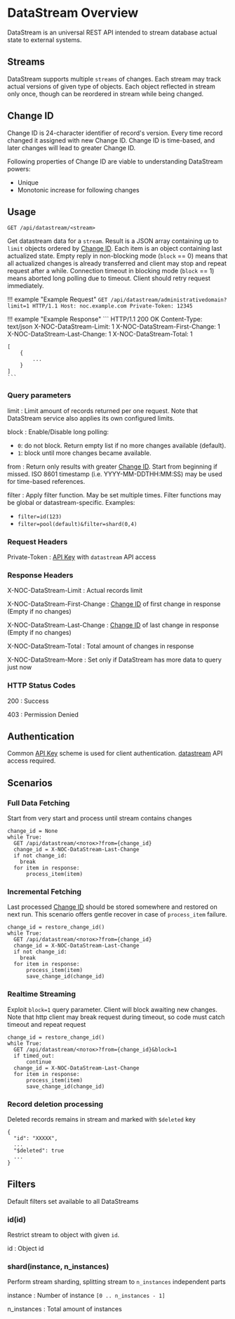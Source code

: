 # DataStream Overview

DataStream is an universal REST API intended to stream database actual state
to external systems.

## Streams

DataStream supports multiple `streams` of changes. Each stream
may track actual versions of given type of objects. Each object
reflected in stream only once, though can be reordered in stream
while being changed.

## Change ID

Change ID is 24-character identifier of record's version. Every time
record changed it assigned with new Change ID. Change ID is time-based,
and later changes will lead to greater Change ID.

Following properties of Change ID are viable to understanding DataStream
powers:

- Unique
- Monotonic increase for following changes

## Usage

```
GET /api/datastream/<stream>
```

Get datastream data for a `stream`. Result is a JSON array containing
up to `limit` objects ordered by [Change ID](#change-id).
Each item is an object containing last actualized state.
Empty reply in non-blocking mode (`block` == 0) means that all actualized
changes is already transferred and client may stop and repeat request
after a while.
Connection timeout in blocking mode (`block` == 1) means aborted long polling
due to timeout. Client should retry request immediately.

<!-- prettier-ignore -->
!!! example "Example Request"
    ```
    GET /api/datastream/administrativedomain?limit=1 HTTP/1.1
    Host: noc.example.com
    Private-Token: 12345
    ```

<!-- prettier-ignore -->
!!! example "Example Response"
    ```
    HTTP/1.1 200 OK
    Content-Type: text/json
    X-NOC-DataStream-Limit: 1
    X-NOC-DataStream-First-Change: 1
    X-NOC-DataStream-Last-Change: 1
    X-NOC-DataStream-Total: 1

    [
        {
            ...
        }
    ]
    ```

### Query parameters

limit
: Limit amount of records returned per one request. Note
that DataStream service also applies its own configured limits.

block
: Enable/Disable long polling:

- `0`: do not block. Return empty list if no more changes available (default).
- `1`: block until more changes became available.

from
: Return only results with greater [Change ID](#change-id).
Start from beginning if missed.
ISO 8601 timestamp (i.e. YYYY-MM-DDTHH:MM:SS) may be used for time-based references.

filter
: Apply filter function. May be set multiple times.
Filter functions may be global or datastream-specific. Examples:

- `filter=id(123)`
- `filter=pool(default)&filter=shard(0,4)`

### Request Headers

Private-Token
: [API Key](../../../../user/reference/concepts/apikey/index.md) with `datastream` API access

### Response Headers

X-NOC-DataStream-Limit
: Actual records limit

X-NOC-DataStream-First-Change
: [Change ID](#change-id) of first change in response (Empty if no changes)

X-NOC-DataStream-Last-Change
: [Change ID](#change-id) of last change in response (Empty if no changes)

X-NOC-DataStream-Total
: Total amount of changes in response

X-NOC-DataStream-More
: Set only if DataStream has more data to query just now

### HTTP Status Codes

200
: Success

403
: Permission Denied

## Authentication

Common [API Key](../../../../user/reference/concepts/apikey/index.md) scheme is used for client authentication.
[datastream](../../../../user/reference/concepts/apikey/index.md#datastream-api) API access required.

## Scenarios

### Full Data Fetching

Start from very start and process until stream contains changes

```
change_id = None
while True:
  GET /api/datastream/<поток>?from={change_id}
  change_id = X-NOC-DataStream-Last-Change
  if not change_id:
    break
  for item in response:
      process_item(item)
```

### Incremental Fetching

Last processed [Change ID](#change-id) should
be stored somewhere and restored on next run. This scenario
offers gentle recover in case of `process_item` failure.

```
change_id = restore_change_id()
while True:
  GET /api/datastream/<поток>?from={change_id}
  change_id = X-NOC-DataStream-Last-Change
  if not change_id:
    break
  for item in response:
      process_item(item)
      save_change_id(change_id)
```

### Realtime Streaming

Exploit `block=1` query parameter. Client will block awaiting new
changes. Note that http client may break request during timeout,
so code must catch timeout and repeat request

```
change_id = restore_change_id()
while True:
  GET /api/datastream/<поток>?from={change_id}&block=1
  if timed_out:
      continue
  change_id = X-NOC-DataStream-Last-Change
  for item in response:
      process_item(item)
      save_change_id(change_id)
```

### Record deletion processing

Deleted records remains in stream and marked with `$deleted` key

```
{
  "id": "XXXXX",
  ...
  "$deleted": true
  ...
}
```

## Filters

Default filters set available to all DataStreams

### id(id)

Restrict stream to object with given `id`.

id
: Object id

### shard(instance, n_instances)

Perform stream sharding, splitting stream to `n_instances`
independent parts

instance
: Number of instance `[0 .. n_instances - 1]`

n_instances
: Total amount of instances
